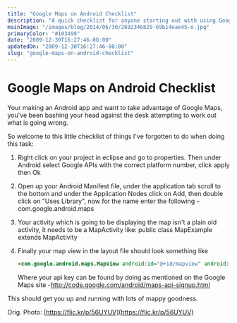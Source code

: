 ```yaml
---
title: "Google Maps on Android Checklist"
description: "A quick checklist for anyone starting out with using Google Maps"
mainImage: "/images/blog/2014/06/30/2692346829-69b14eae45-o.jpg"
primaryColor: "#103499"
date: "2009-12-30T16:27:46-08:00"
updatedOn: "2009-12-30T16:27:46-08:00"
slug: "google-maps-on-android-checklist"
---
```


# Google Maps on Android Checklist

Your making an Android app and want to take advantage of Google Maps, you've been bashing your head against the desk attempting to work out what is going wrong.

So welcome to this little checklist of things I've forgotten to do when doing this task:

1.  Right click on your project in eclipse and go to properties. Then under Android select Google APIs with the correct platform number, click apply then Ok

2.  Open up your Android Manifest file, under the application tab scroll to the bottom and under the Application Nodes click on Add, then double click on "Uses Library", now for the name enter the following - com.google.android.maps

3.  Your activity which is going to be displaying the map isn't a plain old activity, it needs to be a MapActivity like: public class MapExample extends MapActivity

4.  Finally your map view in the layout file should look something like

    ```xml
    <com.google.android.maps.MapView android:id="@+id/mapview" android:layout_width="fill_parent" android:layout_height="fill_parent" android:clickable="true" android:apiKey="YOUR_API_KEY"/>
    ```

    Where your api key can be found by doing as mentioned on the Google Maps site -<http://code.google.com/android/maps-api-signup.html>

This should get you up and running with lots of mappy goodness.

Orig. Photo: [https://flic.kr/p/56UYUV](https://flic.kr/p/56UYUV)